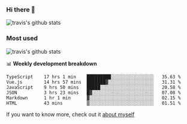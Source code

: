 ### Hi there 👋

<!--
**HondryTravis/HondryTravis** is a ✨ _special_ ✨ repository because its `README.md` (this file) appears on your GitHub profile.

Here are some ideas to get you started:

- 🔭 I’m currently working on ...
- 🌱 I’m currently learning ...
- 👯 I’m looking to collaborate on ...
- 🤔 I’m looking for help with ...
- 💬 Ask me about ...
- 📫 How to reach me: ...
- 😄 Pronouns: ...
- ⚡ Fun fact: ...
-->

![travis's github stats](https://github-readme-stats.vercel.app/api?username=HondryTravis&hide=stars)
### Most used
![travis's github stats](https://github-readme-stats.anuraghazra1.vercel.app/api/top-langs/?username=HondryTravis&layout=compact&hide_title=true)

📊 **Weekly development breakdown**

<!--START_SECTION:waka-->

```text
TypeScript    17 hrs 1 min    █████████░░░░░░░░░░░░░░░░   35.63 %
Vue.js        14 hrs 57 mins  ███████▓░░░░░░░░░░░░░░░░░   31.31 %
JavaScript    9 hrs 50 mins   █████░░░░░░░░░░░░░░░░░░░░   20.58 %
JSON          3 hrs 23 mins   █▓░░░░░░░░░░░░░░░░░░░░░░░   07.08 %
Markdown      1 hr 1 min      ▓░░░░░░░░░░░░░░░░░░░░░░░░   02.15 %
HTML          43 mins         ▒░░░░░░░░░░░░░░░░░░░░░░░░   01.51 %
```

<!--END_SECTION:waka-->

If you want to know more, check out it [about myself](https://hondrytravis.github.io/)
